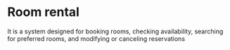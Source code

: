 # Room rental

It is a system designed for booking rooms, checking availability, searching for preferred rooms, and modifying or canceling reservations 

